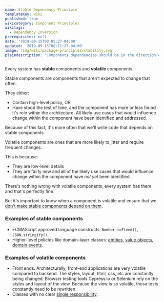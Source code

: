 ```yaml
---
name: Stable Dependency Principle
templateKey: wiki
published: true
wikicategory: Component Principles
wikitags: 
  - Dependency Inversion
prerequisites: null
date: '2019-09-15T00:05:27-04:00'
updated: '2019-09-15T00:11:27-04:00'
image: /img/wiki/package-principles/stability.svg
plaindescription: "Components dependencies should be in the direction of stability"
---
```


Every system has **stable** components and **volatile** components.

Stable components are components that aren't expected to change that often. 

They either:

- Contain high-level policy, OR
- Have stood the test of time, and the component has more or less found it's role within the architecture. All likely use cases that would influence change within the component have been identified and addressed.

Because of this fact, it's more often that we'll write code that depends on stable components.

Volatile components are ones that are more likely to jitter and require frequent changes.

This is because:

- They are low-level details
- They are fairly new and all of the likely use cases that would influence change within the component have _not yet_ been identified.

There's nothing wrong with volatile components, every system has them and that's perfectly fine. 

But it's important to know when a component is volatile and ensure that we <u>don't make stable components depend on them</u>.

### Examples of stable components

- ECMAScript approved language constructs: `Number.toFixed()`, `JSON.stringify()`.
- Higher-level policies like domain-layer classes: [entities](/articles/typescript-domain-driven-design/entities/), [value objects](/articles/typescript-value-object/), [domain events](/blogs/domain-driven-design/where-do-domain-events-get-dispatched/).

### Examples of volatile components

- Front ends. Architecturally, front-end applications are very volatile compared to backend. The styles, layout, html, css, etc are constantly being changed. Browser testing tools Cypress.io or Selenium rely on the styles and layout of the view. Because the view is so volatile, those tests constantly need to be rewritten.
- Classes with no clear [single responsibility](/articles/solid-principles/single-responsibility/).